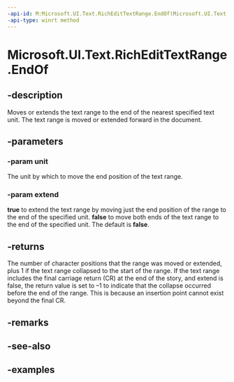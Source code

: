 ```yaml
---
-api-id: M:Microsoft.UI.Text.RichEditTextRange.EndOf(Microsoft.UI.Text.TextRangeUnit,System.Boolean)
-api-type: winrt method
---
```


<!-- Method syntax.
public int RichEditTextRange.EndOf(TextRangeUnit unit, Boolean extend)
-->

# Microsoft.UI.Text.RichEditTextRange.EndOf

## -description

Moves or extends the text range to the end of the nearest specified text unit. The text range is moved or extended forward in the document.

## -parameters
### -param unit

The unit by which to move the end position of the text range.

### -param extend

**true** to extend the text range by moving just the end position of the range to the end of the specified unit. **false** to move both ends of the text range to the end of the specified unit. The default is **false**.

## -returns

The number of character positions that the range was moved or extended, plus 1 if the text range collapsed to the start of the range. If the text range includes the final carriage return (CR) at the end of the story, and extend is false, the return value is set to –1 to indicate that the collapse occurred before the end of the range. This is because an insertion point cannot exist beyond the final CR.

## -remarks

## -see-also

## -examples

